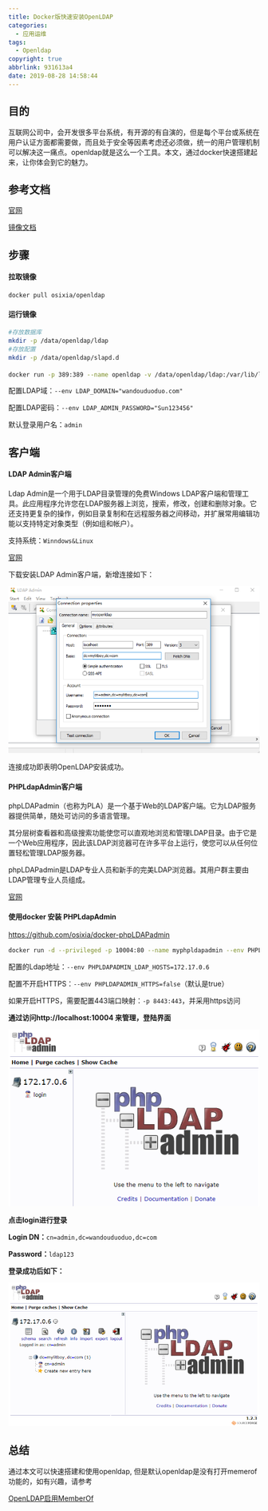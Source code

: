 ```yaml
---
title: Docker版快速安装OpenLDAP
categories:
  - 应用运维
tags:
  - Openldap
copyright: true
abbrlink: 931613a4
date: 2019-08-28 14:58:44
---
```


## 目的

互联网公司中，会开发很多平台系统，有开源的有自演的，但是每个平台或系统在用户认证方面都需要做，而且处于安全等因素考虑还必须做，统一的用户管理机制可以解决这一痛点。openldap就是这么一个工具。本文，通过docker快速搭建起来，让你体会到它的魅力。

<!--more-->

## 参考文档

[官网](http://www.openldap.org)

[镜像文档](https://github.com/osixia/docker-openldap)

<!--more-->

## 步骤

#### **拉取镜像**

```
docker pull osixia/openldap
```

#### **运行镜像**

```bash
#存放数据库
mkdir -p /data/openldap/ldap
#存放配置
mkdir -p /data/openldap/slapd.d

docker run -p 389:389 --name openldap -v /data/openldap/ldap:/var/lib/ldap -v /data/openldap/slapd.d:/etc/openldap/slapd.d --network bridge --hostname openldap-host --env LDAP_ORGANISATION="wandouduoduo" --env LDAP_DOMAIN="wandouduoduo.com" --env LDAP_ADMIN_PASSWORD="Sun123456" --detach osixia/openldap
```

配置LDAP域：`--env LDAP_DOMAIN="wandouduoduo.com"`

配置LDAP密码：`--env LDAP_ADMIN_PASSWORD="Sun123456"`

默认登录用户名：`admin`

## 客户端

#### LDAP Admin客户端

Ldap Admin是一个用于LDAP目录管理的免费Windows LDAP客户端和管理工具。此应用程序允许您在LDAP服务器上浏览，搜索，修改，创建和删除对象。它还支持更复杂的操作，例如目录复制和在远程服务器之间移动，并扩展常用编辑功能以支持特定对象类型（例如组和帐户）。

支持系统：`Winndows&Linux`

[官网](http://www.ldapadmin.org/)

下载安装LDAP Admin客户端，新增连接如下：

![](Docker版快速安装OpenLDAP/1.png)

连接成功即表明OpenLDAP安装成功。

#### PHPLdapAdmin客户端

phpLDAPadmin（也称为PLA）是一个基于Web的LDAP客户端。它为LDAP服务器提供简单，随处可访问的多语言管理。

其分层树查看器和高级搜索功能使您可以直观地浏览和管理LDAP目录。由于它是一个Web应用程序，因此该LDAP浏览器可在许多平台上运行，使您可以从任何位置轻松管理LDAP服务器。

phpLDAPadmin是LDAP专业人员和新手的完美LDAP浏览器。其用户群主要由LDAP管理专业人员组成。


[官网](http://phpldapadmin.sourceforge.net/wiki/index.php/Main_Page)

#### 使用docker 安装 PHPLdapAdmin

https://github.com/osixia/docker-phpLDAPadmin

```bash
docker run -d --privileged -p 10004:80 --name myphpldapadmin --env PHPLDAPADMIN_HTTPS=false --env PHPLDAPADMIN_LDAP_HOSTS=172.17.0.6 --detach osixia/phpldapadmin
```

配置的Ldap地址：`--env PHPLDAPADMIN_LDAP_HOSTS=172.17.0.6`

配置不开启HTTPS：`--env PHPLDAPADMIN_HTTPS=false`（默认是true）

如果开启HTTPS，需要配置443端口映射：`-p 8443:443`，并采用https访问

**通过访问http://localhost:10004 来管理，登陆界面**

![](Docker版快速安装OpenLDAP/2.png)

**点击login进行登录**

**Login DN：**`cn=admin,dc=wandouduoduo,dc=com`

**Password：**`ldap123`

**登录成功后如下：**

![](Docker版快速安装OpenLDAP/3.png)

## 总结

通过本文可以快速搭建和使用openldap, 但是默认openldap是没有打开memerof功能的，如有兴趣，请参考

[OpenLDAP启用MemberOf](https://wandouduoduo.github.io/articles/53f92c3c.html)
